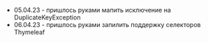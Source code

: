 * 05.04.23 - пришлось руками мапить исключение на DuplicateKeyException
* 06.04.23 - пришлось руками запилить поддержку селекторов Thymeleaf
